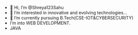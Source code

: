 - 👋 Hi, I’m @Shreya123Sahu
- 👀 I’m interested in innovative and evolving technologies...
- 🌱 I’m currently pursuing B.Tech(CSE-IOT&CYBERSECURITY)
- I’m into WEB DEVELOPMENT.
- JAVA
